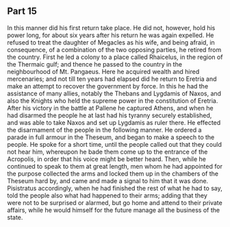 ## Part 15

In this manner did his first return take place.
He did not, however, hold his power long, for about six years after his return he was again expelled.
He refused to treat the daughter of Megacles as his wife, and being afraid, in consequence, of a combination of the two opposing parties, he retired from the country.
First he led a colony to a place called Rhaicelus, in the region of the Thermaic gulf; and thence he passed to the country in the neighbourhood of Mt.
Pangaeus.
Here he acquired wealth and hired mercenaries; and not till ten years had elapsed did he return to Eretria and make an attempt to recover the government by force.
In this he had the assistance of many allies, notably the Thebans and Lygdamis of Naxos, and also the Knights who held the supreme power in the constitution of Eretria.
After his victory in the battle at Pallene he captured Athens, and when he had disarmed the people he at last had his tyranny securely established, and was able to take Naxos and set up Lygdamis as ruler there.
He effected the disarmament of the people in the following manner.
He ordered a parade in full armour in the Theseum, and began to make a speech to the people.
He spoke for a short time, until the people called out that they could not hear him, whereupon he bade them come up to the entrance of the Acropolis, in order that his voice might be better heard.
Then, while he continued to speak to them at great length, men whom he had appointed for the purpose collected the arms and locked them up in the chambers of the Theseum hard by, and came and made a signal to him that it was done.
Pisistratus accordingly, when he had finished the rest of what he had to say, told the people also what had happened to their arms; adding that they were not to be surprised or alarmed, but go home and attend to their private affairs, while he would himself for the future manage all the business of the state.

